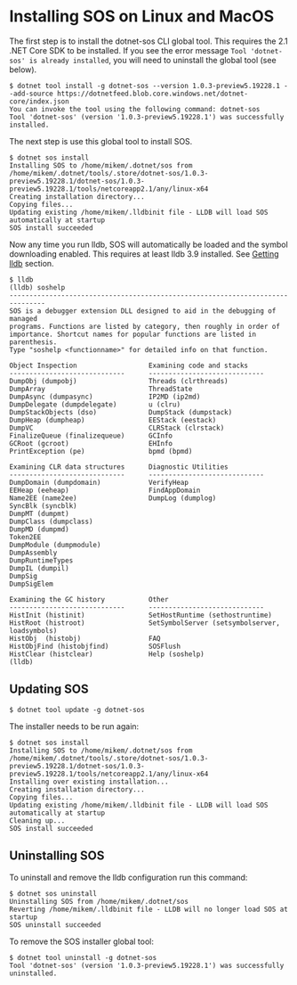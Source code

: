 Installing SOS on Linux and MacOS
=================================

The first step is to install the dotnet-sos CLI global tool. This requires the 2.1 .NET Core SDK to be installed. If you see the error message `Tool 'dotnet-sos' is already installed`, you will need to uninstall the global tool (see below). 

    $ dotnet tool install -g dotnet-sos --version 1.0.3-preview5.19228.1 --add-source https://dotnetfeed.blob.core.windows.net/dotnet-core/index.json
    You can invoke the tool using the following command: dotnet-sos
    Tool 'dotnet-sos' (version '1.0.3-preview5.19228.1') was successfully installed.



The next step is use this global tool to install SOS. 

    $ dotnet sos install
    Installing SOS to /home/mikem/.dotnet/sos from /home/mikem/.dotnet/tools/.store/dotnet-sos/1.0.3-preview5.19228.1/dotnet-sos/1.0.3-preview5.19228.1/tools/netcoreapp2.1/any/linux-x64
    Creating installation directory...
    Copying files...
    Updating existing /home/mikem/.lldbinit file - LLDB will load SOS automatically at startup
    SOS install succeeded

Now any time you run lldb, SOS will automatically be loaded and the symbol downloading enabled. This requires at least lldb 3.9 installed. See [Getting lldb](../README.md) section.

    $ lldb
    (lldb) soshelp
    -------------------------------------------------------------------------------
    SOS is a debugger extension DLL designed to aid in the debugging of managed
    programs. Functions are listed by category, then roughly in order of
    importance. Shortcut names for popular functions are listed in parenthesis.
    Type "soshelp <functionname>" for detailed info on that function.

    Object Inspection                  Examining code and stacks
    -----------------------------      -----------------------------
    DumpObj (dumpobj)                  Threads (clrthreads)
    DumpArray                          ThreadState
    DumpAsync (dumpasync)              IP2MD (ip2md)
    DumpDelegate (dumpdelegate)        u (clru)
    DumpStackObjects (dso)             DumpStack (dumpstack)
    DumpHeap (dumpheap)                EEStack (eestack)
    DumpVC                             CLRStack (clrstack)
    FinalizeQueue (finalizequeue)      GCInfo
    GCRoot (gcroot)                    EHInfo
    PrintException (pe)                bpmd (bpmd)

    Examining CLR data structures      Diagnostic Utilities
    -----------------------------      -----------------------------
    DumpDomain (dumpdomain)            VerifyHeap
    EEHeap (eeheap)                    FindAppDomain
    Name2EE (name2ee)                  DumpLog (dumplog)
    SyncBlk (syncblk)
    DumpMT (dumpmt)
    DumpClass (dumpclass)
    DumpMD (dumpmd)
    Token2EE
    DumpModule (dumpmodule)
    DumpAssembly
    DumpRuntimeTypes
    DumpIL (dumpil)
    DumpSig
    DumpSigElem

    Examining the GC history           Other
    -----------------------------      -----------------------------
    HistInit (histinit)                SetHostRuntime (sethostruntime)
    HistRoot (histroot)                SetSymbolServer (setsymbolserver, loadsymbols)
    HistObj  (histobj)                 FAQ
    HistObjFind (histobjfind)          SOSFlush
    HistClear (histclear)              Help (soshelp)
    (lldb)

## Updating SOS

    $ dotnet tool update -g dotnet-sos

The installer needs to be run again:

    $ dotnet sos install
    Installing SOS to /home/mikem/.dotnet/sos from /home/mikem/.dotnet/tools/.store/dotnet-sos/1.0.3-preview5.19228.1/dotnet-sos/1.0.3-preview5.19228.1/tools/netcoreapp2.1/any/linux-x64
    Installing over existing installation...
    Creating installation directory...
    Copying files...
    Updating existing /home/mikem/.lldbinit file - LLDB will load SOS automatically at startup
    Cleaning up...
    SOS install succeeded

## Uninstalling SOS

To uninstall and remove the lldb configuration run this command:

    $ dotnet sos uninstall
    Uninstalling SOS from /home/mikem/.dotnet/sos
    Reverting /home/mikem/.lldbinit file - LLDB will no longer load SOS at startup
    SOS uninstall succeeded

To remove the SOS installer global tool:

    $ dotnet tool uninstall -g dotnet-sos
    Tool 'dotnet-sos' (version '1.0.3-preview5.19228.1') was successfully uninstalled.
